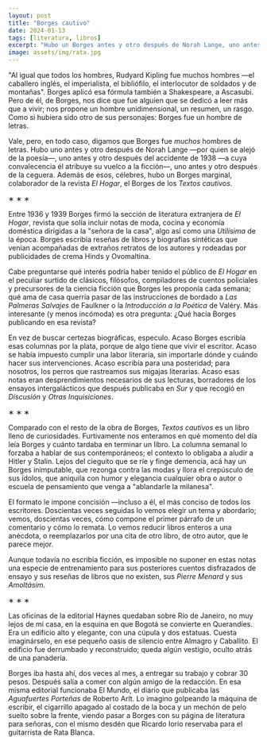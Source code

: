 ```yaml
---
layout: post
title: "Borges cautivo"
date: 2024-01-13
tags: [literatura, libros]
excerpt: "Hubo un Borges antes y otro después de Norah Lange, uno antes y otro después del accidente de 1938, uno antes y otro después de la ceguera. Además de esos, célebres, hubo un Borges marginal, colaborador de la revista El Hogar, el Borges de los Textos cautivos."
image: assets/img/rata.jpg
---
```


"Al igual que todos los hombres, Rudyard Kipling fue muchos hombres &#x2014;el caballero inglés, el imperialista, el bibliófilo, el interlocutor de soldados y de montañas". Borges aplicó esa fórmula también a Shakespeare, a Ascasubi. Pero de él, de Borges, nos dice que fue alguien que se dedicó a leer más que a vivir; nos propone un hombre unidimensional, un resumen, un rasgo. Como si hubiera sido otro de sus personajes: Borges fue un hombre de letras.

Vale, pero, en todo caso, digamos que Borges fue *muchos* hombres de letras. Hubo uno antes y otro después de Norah Lange &#x2014;por quien se alejó de la poesía&#x2014;, uno antes y otro después del accidente de 1938 &#x2014;a cuya convalecencia él atribuye su vuelco a la ficción&#x2014;, uno antes y otro después de la ceguera. Además de esos, célebres, hubo un Borges marginal, colaborador de la revista *El Hogar*, el Borges de los *Textos cautivos*.

<div class="org-center">
<p>
&lowast; &lowast; &lowast;
</p>
</div>

Entre 1936 y 1939 Borges firmó la sección de literatura extranjera de *El Hogar*, revista que solía incluir notas de moda, cocina y economía doméstica dirigidas a la "señora de la casa", algo así como una *Utilísima* de la época. Borges escribía reseñas de libros y biografías sintéticas que venían acompañadas de extraños retratos de los autores y rodeadas por publicidades de crema Hinds y Ovomaltina.

Cabe preguntarse qué interés podría haber tenido el público de *El Hogar* en el peculiar surtido de clásicos, filósofos, compiladores de cuentos policiales y precursores de la ciencia ficción que Borges les proponía cada semana; qué ama de casa querría pasar de las instrucciones de bordado a *Las Palmeras Salvajes* de Faulkner o la *Introducción a la Poética* de Valéry. Más interesante (y menos incómoda) es otra pregunta: ¿Qué hacía Borges publicando en esa revista?

En vez de buscar certezas biográficas, especulo. Acaso Borges escribía esas columnas por la plata, porque de algo tiene que vivir el escritor. Acaso se había impuesto cumplir una labor literaria, sin importarle dónde y cuándo hacer sus intervenciones. Acaso escribía para una posteridad; para nosotros, los perros que rastreamos sus migajas literarias. Acaso esas notas eran desprendimientos necesarios de sus lecturas, borradores de los ensayos intergalácticos que después publicaba en *Sur* y que recogió en *Discusión* y *Otras Inquisiciones*.

<div class="org-center">
<p>
&lowast; &lowast; &lowast;
</p>
</div>

Comparado con el resto de la obra de Borges, *Textos cautivos* es un libro lleno de curiosidades. Furtivamente nos enteramos en qué momento del día leía Borges y cuánto tardaba en terminar un libro. La columna semanal lo forzaba a hablar de sus contemporáneos; el contexto lo obligaba a aludir a Hitler y Stalin. Lejos del cieguito que se ríe y finge demencia, acá hay un Borges inimputable, que rezonga contra las modas y llora el crepúsculo de sus ídolos, que aniquila con humor y elegancia cualquier obra o autor o escuela de pensamiento que venga a "ablandarle la milanesa".

El formato le impone concisión &#x2014;incluso a él, el más conciso de todos los escritores. Doscientas veces seguidas lo vemos elegir un tema y abordarlo; vemos, doscientas veces, cómo compone el primer párrafo de un comentario y cómo lo remata. Lo vemos reducir libros enteros a una anécdota, o reemplazarlos por una cita de otro libro, de otro autor, que le parece mejor.

Aunque todavía no escribía ficción, es imposible no suponer en estas notas una especie de entrenamiento para sus posteriores cuentos disfrazados de ensayo y sus reseñas de libros que no existen, sus *Pierre Menard* y sus *Amoltásim*.

<div class="org-center">
<p>
&lowast; &lowast; &lowast;
</p>
</div>

Las oficinas de la editorial Haynes quedaban sobre Río de Janeiro, no muy lejos de mi casa, en la esquina en que Bogotá se convierte en Querandíes. Era un edificio alto y elegante, con una cúpula y dos estatuas. Cuesta imaginárselo, en ese pequeño oasis de silencio entre Almagro y Caballito. El edificio fue derrumbado y reconstruido; queda algún vestigio, oculto atrás de una panadería.

Borges iba hasta ahí, dos veces al mes, a entregar su trabajo y cobrar 30 pesos. Después salía a comer con algún amigo de la redacción. En esa misma editorial funcionaba El Mundo, el diario que publicaba las *Aguafuertes Porteñas* de Roberto Arlt. Lo imagino golpeando la máquina de escribir, el cigarrillo apagado al costado de la boca y un mechón de pelo suelto sobre la frente, viendo pasar a Borges con su página de literatura para señoras, con el mismo desdén que Ricardo Iorio reservaba para el guitarrista de Rata Blanca.